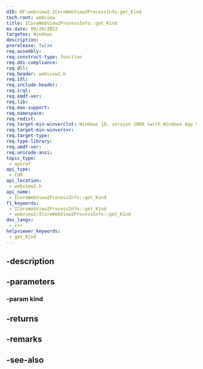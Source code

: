 ```yaml
---
UID: NF:webview2.ICoreWebView2ProcessInfo.get_Kind
tech.root: webview
title: ICoreWebView2ProcessInfo::get_Kind
ms.date: 09/20/2022
targetos: Windows
description: 
prerelease: false
req.assembly: 
req.construct-type: function
req.ddi-compliance: 
req.dll: 
req.header: webview2.h
req.idl: 
req.include-header: 
req.irql: 
req.kmdf-ver: 
req.lib: 
req.max-support: 
req.namespace: 
req.redist: 
req.target-min-winverclnt: Windows 10, version 1809 (with Windows App SDK 1.1 or later)
req.target-min-winversvr: 
req.target-type: 
req.type-library: 
req.umdf-ver: 
req.unicode-ansi: 
topic_type:
 - apiref
api_type:
 - COM
api_location:
 - webview2.h
api_name:
 - ICoreWebView2ProcessInfo::get_Kind
f1_keywords:
 - ICoreWebView2ProcessInfo::get_Kind
 - webview2/ICoreWebView2ProcessInfo::get_Kind
dev_langs:
 - c++
helpviewer_keywords:
 - get_Kind
---
```


## -description

## -parameters

### -param kind

## -returns

## -remarks

## -see-also

